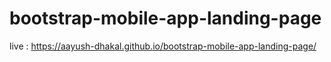 # bootstrap-mobile-app-landing-page
live :  https://aayush-dhakal.github.io/bootstrap-mobile-app-landing-page/
